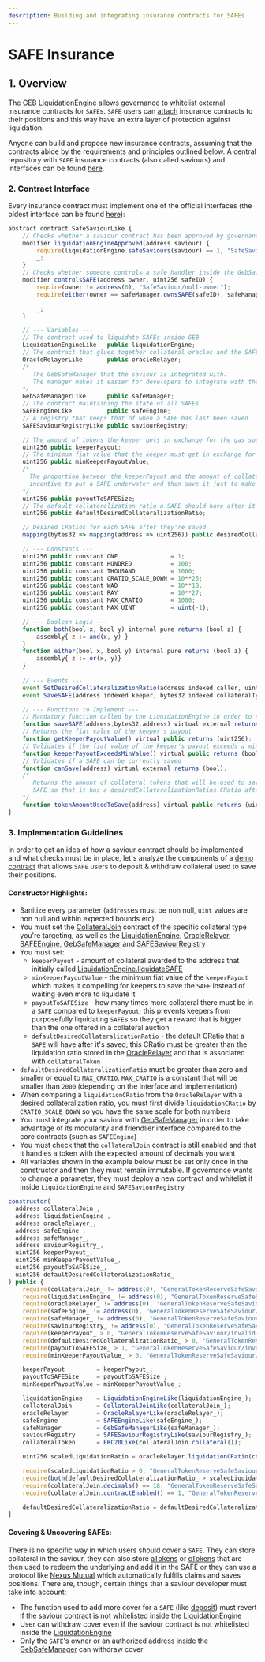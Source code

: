 ```yaml
---
description: Building and integrating insurance contracts for SAFEs
---
```


# SAFE Insurance

## 1. Overview

The GEB [LiquidationEngine](https://github.com/reflexer-labs/geb/blob/master/src/LiquidationEngine.sol) allows governance to [whitelist](https://github.com/reflexer-labs/geb/blob/a49e4486682b787571475821ec66bfa025e5183f/src/LiquidationEngine.sol#L88) external insurance contracts for `SAFE`s. `SAFE` users can [attach](https://github.com/reflexer-labs/geb/blob/a49e4486682b787571475821ec66bfa025e5183f/src/LiquidationEngine.sol#L290) insurance contracts to their positions and this way have an extra layer of protection against liquidation.

Anyone can build and propose new insurance contracts, assuming that the contracts abide by the requirements and principles outlined below. A central repository with `SAFE` insurance contracts \(also called saviours\) and interfaces can be found [here](https://github.com/reflexer-labs/geb-safe-saviours).

### 2. Contract Interface

Every insurance contract must implement one of the official interfaces \(the oldest interface can be found [here](https://github.com/reflexer-labs/geb-safe-saviours/blob/master/src/interfaces/SafeSaviourLike.sol)\):

```javascript
abstract contract SafeSaviourLike {
    // Checks whether a saviour contract has been approved by governance in the LiquidationEngine
    modifier liquidationEngineApproved(address saviour) {
        require(liquidationEngine.safeSaviours(saviour) == 1, "SafeSaviour/not-approved-in-liquidation-engine");
        _;
    }
    // Checks whether someone controls a safe handler inside the GebSafeManager
    modifier controlsSAFE(address owner, uint256 safeID) {
        require(owner != address(0), "SafeSaviour/null-owner");
        require(either(owner == safeManager.ownsSAFE(safeID), safeManager.safeCan(safeManager.ownsSAFE(safeID), safeID, owner) == 1), "SafeSaviour/not-owning-safe");

        _;
    }

    // --- Variables ---
    // The contract used to liquidate SAFEs inside GEB
    LiquidationEngineLike   public liquidationEngine;
    // The contract that glues together collateral oracles and the SAFEEngine
    OracleRelayerLike       public oracleRelayer;
    /* 
       The GebSafeManager that the saviour is integrated with.
       The manager makes it easier for developers to integrate with the system
    */
    GebSafeManagerLike      public safeManager;
    // The contract maintaining the state of all SAFEs
    SAFEEngineLike          public safeEngine;
    // A registry that keeps that of when a SAFE has last been saved
    SAFESaviourRegistryLike public saviourRegistry;

    // The amount of tokens the keeper gets in exchange for the gas spent to save a SAFE
    uint256 public keeperPayout;
    // The minimum fiat value that the keeper must get in exchange for saving a SAFE
    uint256 public minKeeperPayoutValue;
    /*
      The proportion between the keeperPayout and the amount of collateral that's in the SAFE to be saved. It ensures there's no
      incentive to put a SAFE underwater and then save it just to make a profit
    */
    uint256 public payoutToSAFESize;
    // The default collateralization ratio a SAFE should have after it's saved
    uint256 public defaultDesiredCollateralizationRatio;

    // Desired CRatios for each SAFE after they're saved
    mapping(bytes32 => mapping(address => uint256)) public desiredCollateralizationRatios;

    // --- Constants ---
    uint256 public constant ONE               = 1;
    uint256 public constant HUNDRED           = 100;
    uint256 public constant THOUSAND          = 1000;
    uint256 public constant CRATIO_SCALE_DOWN = 10**25;
    uint256 public constant WAD               = 10**18;
    uint256 public constant RAY               = 10**27;
    uint256 public constant MAX_CRATIO        = 1000;
    uint256 public constant MAX_UINT          = uint(-1);

    // --- Boolean Logic ---
    function both(bool x, bool y) internal pure returns (bool z) {
        assembly{ z := and(x, y) }
    }
    function either(bool x, bool y) internal pure returns (bool z) {
        assembly{ z := or(x, y)}
    }
    
    // --- Events ---
    event SetDesiredCollateralizationRatio(address indexed caller, uint256 indexed safeID, address indexed safeHandler, uint256 cRatio);
    event SaveSAFE(address indexed keeper, bytes32 indexed collateralType, address indexed safeHandler, uint256 collateralAdded);

    // --- Functions to Implement ---
    // Mandatory function called by the LiquidationEngine in order to save a SAFE
    function saveSAFE(address,bytes32,address) virtual external returns (bool,uint256,uint256);
    // Returns the fiat value of the keeper's payout
    function getKeeperPayoutValue() virtual public returns (uint256);
    // Validates if the fiat value of the keeper's payout exceeds a min threshold
    function keeperPayoutExceedsMinValue() virtual public returns (bool);
    // Validates if a SAFE can be currently saved
    function canSave(address) virtual external returns (bool);
    /*
       Returns the amount of collateral tokens that will be used to save a
       SAFE so that it has a desiredCollateralizationRatios CRatio afterwards
    */
    function tokenAmountUsedToSave(address) virtual public returns (uint256);
}
```

### 3. Implementation Guidelines

In order to get an idea of how a saviour contract should be implemented and what checks must be in place, let's analyze the components of a [demo contract](https://github.com/reflexer-labs/geb-safe-saviours/blob/master/src/saviours/GeneralTokenReserveSafeSaviour.sol) that allows `SAFE` users to deposit & withdraw collateral used to save their positions.

#### Constructor Highlights:

* Sanitize every parameter \(`address`es must be non null, `uint` values are non null and within expected bounds etc\)
* You must set the [CollateralJoin](https://github.com/reflexer-labs/geb-deploy/blob/master/src/AdvancedTokenAdapters.sol) contract of the specific collateral type you're targeting, as well as the [LiquidationEngine](https://github.com/reflexer-labs/geb/blob/master/src/LiquidationEngine.sol), [OracleRelayer](https://github.com/reflexer-labs/geb/blob/master/src/OracleRelayer.sol), [SAFEEngine](https://github.com/reflexer-labs/geb/blob/master/src/SAFEEngine.sol), [GebSafeManager](https://github.com/reflexer-labs/geb-safe-manager/blob/master/src/GebSafeManager.sol) and [SAFESaviourRegistry](https://github.com/reflexer-labs/geb-safe-saviours/blob/master/src/SAFESaviourRegistry.sol)
* You must set: 
  * `keeperPayout` - amount of collateral awarded to the address that initially called [LiquidationEngine.liquidateSAFE](https://github.com/reflexer-labs/geb/blob/a49e4486682b787571475821ec66bfa025e5183f/src/LiquidationEngine.sol#L309)
  * `minKeeperPayoutValue` - the minimum fiat value of the `keeperPayout` which makes it compelling for keepers to save the `SAFE` instead of waiting even more to liquidate it
  * `payoutToSAFESize` - how many times more collateral there must be in a `SAFE` compared to `keeperPayout`; this prevents keepers from purposefully liquidating `SAFE`s so they get a reward that is bigger than the one offered in a collateral auction
  * `defaultDesiredCollateralizationRatio` - the default CRatio that a `SAFE` will have after it's saved; this CRatio must be greater than the liquidation ratio stored in the [OracleRelayer](https://github.com/reflexer-labs/geb/blob/a49e4486682b787571475821ec66bfa025e5183f/src/OracleRelayer.sol#L60) and that is associated with `collateralToken`
* `defaultDesiredCollateralizationRatio` must be greater than zero and smaller or equal to `MAX_CRATIO`. `MAX_CRATIO` is a constant that will be smaller than `2000` \(depending on the interface and implementation\)
* When comparing a `liquidationCRatio` from the `OracleRelayer` with a desired collateralization ratio, you must first divide `liquidationCRatio` by `CRATIO_SCALE_DOWN` so you have the same scale for both numbers
* You must integrate your saviour with [GebSafeManager](https://github.com/reflexer-labs/geb-safe-manager/blob/master/src/GebSafeManager.sol) in order to take advantage of its modularity and friendlier interface compared to the core contracts \(such as `SAFEEngine`\)
* You must check that the `collateralJoin` contract is still enabled and that it handles a token with the expected amount of decimals you want
* All variables shown in the example below must be set only once in the constructor and then they must remain immutable. If governance wants to change a parameter, they must deploy a new contract and whitelist it inside `LiquidationEngine` and `SAFESaviourRegistry`

```javascript
constructor(
  address collateralJoin_,
  address liquidationEngine_,
  address oracleRelayer_,
  address safeEngine_,
  address safeManager_,
  address saviourRegistry_,
  uint256 keeperPayout_,
  uint256 minKeeperPayoutValue_,
  uint256 payoutToSAFESize_,
  uint256 defaultDesiredCollateralizationRatio_
) public {
    require(collateralJoin_ != address(0), "GeneralTokenReserveSafeSaviour/null-collateral-join");
    require(liquidationEngine_ != address(0), "GeneralTokenReserveSafeSaviour/null-liquidation-engine");
    require(oracleRelayer_ != address(0), "GeneralTokenReserveSafeSaviour/null-oracle-relayer");
    require(safeEngine_ != address(0), "GeneralTokenReserveSafeSaviour/null-safe-engine");
    require(safeManager_ != address(0), "GeneralTokenReserveSafeSaviour/null-safe-manager");
    require(saviourRegistry_ != address(0), "GeneralTokenReserveSafeSaviour/null-saviour-registry");
    require(keeperPayout_ > 0, "GeneralTokenReserveSafeSaviour/invalid-keeper-payout");
    require(defaultDesiredCollateralizationRatio_ > 0, "GeneralTokenReserveSafeSaviour/null-default-cratio");
    require(payoutToSAFESize_ > 1, "GeneralTokenReserveSafeSaviour/invalid-payout-to-safe-size");
    require(minKeeperPayoutValue_ > 0, "GeneralTokenReserveSafeSaviour/invalid-min-payout-value");

    keeperPayout         = keeperPayout_;
    payoutToSAFESize     = payoutToSAFESize_;
    minKeeperPayoutValue = minKeeperPayoutValue_;

    liquidationEngine    = LiquidationEngineLike(liquidationEngine_);
    collateralJoin       = CollateralJoinLike(collateralJoin_);
    oracleRelayer        = OracleRelayerLike(oracleRelayer_);
    safeEngine           = SAFEEngineLike(safeEngine_);
    safeManager          = GebSafeManagerLike(safeManager_);
    saviourRegistry      = SAFESaviourRegistryLike(saviourRegistry_);
    collateralToken      = ERC20Like(collateralJoin.collateral());

    uint256 scaledLiquidationRatio = oracleRelayer.liquidationCRatio(collateralJoin.collateralType()) / CRATIO_SCALE_DOWN;

    require(scaledLiquidationRatio > 0, "GeneralTokenReserveSafeSaviour/invalid-scaled-liq-ratio");
    require(both(defaultDesiredCollateralizationRatio_ > scaledLiquidationRatio, defaultDesiredCollateralizationRatio_ <= MAX_CRATIO), "GeneralTokenReserveSafeSaviour/invalid-default-desired-cratio");
    require(collateralJoin.decimals() == 18, "GeneralTokenReserveSafeSaviour/invalid-join-decimals");
    require(collateralJoin.contractEnabled() == 1, "GeneralTokenReserveSafeSaviour/join-disabled");

    defaultDesiredCollateralizationRatio = defaultDesiredCollateralizationRatio_;
}
```

#### Covering & Uncovering SAFEs:

There is no specific way in which users should cover a `SAFE`. They can store collateral in the saviour, they can also store [aTokens](https://docs.aave.com/developers/the-core-protocol/atokens) or [cTokens](https://compound.finance/docs/ctokens) that are then used to redeem the underlying and add it in the SAFE or they can use a protocol like [Nexus Mutual](https://nexusmutual.gitbook.io/docs/users/docs) which automatically fulfills claims and saves positions. There are, though, certain things that a saviour developer must take into account:

* The function used to add more cover for a `SAFE` \(like [deposit](https://github.com/reflexer-labs/geb-safe-saviours/blob/6b8a89e1f6e7c7d210cb68f684ac1c6a5fb6e0c5/src/saviours/GeneralTokenReserveSafeSaviour.sol#L85)\) must revert if the saviour contract is not whitelisted inside the [LiquidationEngine](https://github.com/reflexer-labs/geb/blob/a49e4486682b787571475821ec66bfa025e5183f/src/LiquidationEngine.sol#L83)
* User can withdraw cover even if the saviour contract is not whitelisted inside the [LiquidationEngine](https://github.com/reflexer-labs/geb/blob/a49e4486682b787571475821ec66bfa025e5183f/src/LiquidationEngine.sol#L83)
* Only the `SAFE`'s owner or an authorized address inside the [GebSafeManager](https://github.com/reflexer-labs/geb-safe-manager/blob/7da11a4638a994fb0a58e7c1330f69ce897844f9/src/GebSafeManager.sol#L49) can withdraw cover

